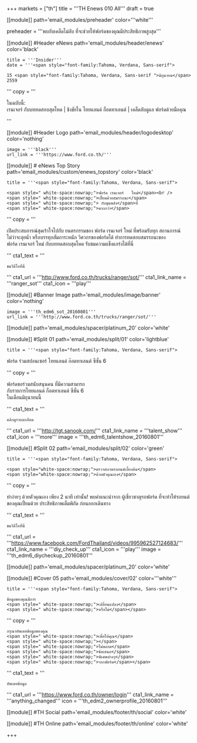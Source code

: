 +++
markets = ["th"]
title = '''TH Enews 010 All'''
draft = true

[[module]]
path='email_modules/preheader'
color='''white'''

preheader = '''<span style="font-family:Tahoma, Verdana, Sans-serif">พบกับเคล็ดไม่ลับ ที่จะช่วยให้ฟอร์ดของคุณมีประสิทธิภาพสูงสุด</span>'''

[[module]] #Header eNews
path='email_modules/header/enews'
color='black'

	title = '''Insider'''
	date = '''<span style="font-family:Tahoma, Verdana, Sans-serif">

	15 <span style="font-family:Tahoma, Verdana, Sans-serif ">มิถุนายน</span> 2559

</span>'''
	copy = '''<span style="font-family:Tahoma, Verdana, Sans-serif">

ในฉบับนี้:<br />
<span style=" white-space:nowrap;">เรนเจอร์ กับบททดสอบสุดโหด |</span> ชิงชัยใน
<span style=" white-space:nowrap;">ไทยแลนด์ ก็อตทาเลนต์ |</span> 
<span style=" white-space:nowrap;">เคล็ดลับดูแล</span> 
<span style=" white-space:nowrap;">ฟอร์ดด้วยมือคุณ</span>

</span>'''

[[module]] #Header Logo
path='email_modules/header/logodesktop'
color='nothing'

	image = '''black'''
	url_link = '''https://www.ford.co.th/'''

[[module]] # eNews Top Story
path='email_modules/custom/enews_topstory'
color='black'

	title = '''<span style="font-family:Tahoma, Verdana, Sans-serif">

	<span style=" white-space:nowrap;">ฟอร์ด เรนเจอร์	ใหม่</span><br /> 
	<span style=" white-space:nowrap;">เปี่ยมด้วยสมรรถนะ</span> 
	<span style=" white-space:nowrap;"> กับขุมพลัง</span>ที่
	<span style=" white-space:nowrap;">มากกว่า</span>

</span>'''
	copy = '''<span style="font-family:Tahoma, Verdana, Sans-serif">

<span style=" white-space:nowrap;">เปิดประสบการณ์สุดเร้าใจ</span>ไปกับ
<span style=" white-space:nowrap;">ยนตรกรรม</span>ของ
<span style=" white-space:nowrap;">ฟอร์ด เรนเจอร์ ใหม่</span>
<span style=" white-space:nowrap;">ที่พร้อมรับ</span>ทุก
<span style=" white-space:nowrap;">สถานการณ์</span> 
<span style=" white-space:nowrap;">ไม่ว่าจะลุยน้ำ</span>
<span style=" white-space:nowrap;">หรือบรรทุกสัมภาระหนัก</span>
<span style=" white-space:nowrap;">วิศวกรของฟอร์ด</span>ได้
<span style=" white-space:nowrap;">ทำการทดสอบสมรรถนะ</span>ของ
<span style=" white-space:nowrap;">ฟอร์ด เรนเจอร์ ใหม่</span>
<span style=" white-space:nowrap;">กับบททดสอบสุดโหด</span>
<span style=" white-space:nowrap;">รับชมความแข็งแกร่งได้ที่นี่</span>

</span>'''
	cta1_text = '''<span style="font-family:Tahoma, Verdana, Sans-serif">

	ชมวิดีโอที่นี่

</span>'''
	cta1_url = '''http://www.ford.co.th/trucks/ranger/sot/'''
	cta1_link_name = '''ranger_sot'''
	cta1_icon = '''play'''

[[module]] #Banner Image
path='email_modules/image/banner'
color='nothing'

	image = '''th_edm6_sot_20160801'''
	url_link = '''http://www.ford.co.th/trucks/ranger/sot/'''

[[module]]
path='email_modules/spacer/platinum_20'
color='white'

[[module]] #Split 01
path='email_modules/split/01'
color='lightblue'

	title = '''<span style="font-family:Tahoma, Verdana, Sans-serif">

<span style=" white-space:nowrap;">ฟอร์ด ร่วมสปอนเซอร์</span> 
<span style=" white-space:nowrap;">ไทยแลนด์ ก๊อตทาเลนต์</span> 
<span style=" white-space:nowrap;">ซีซั่น 6</span>

</span>'''
	copy = '''<span style="font-family:Tahoma, Verdana, Sans-serif">

<span style=" white-space:nowrap;"> ฟอร์ดขอร่วมสนับสนุน</span>คน
<span style=" white-space:nowrap;">ที่มีความสามารถ</span><br />
<span style=" white-space:nowrap;">กับรายการไทยแลนด์ ก็อตทาเลนต์</span> 
<span style=" white-space:nowrap;"> ซีซั่น 6</span><br />
<span style=" white-space:nowrap;">ในเดือนมิถุนายนนี้</span> 

</span>'''
	cta1_text = '''<span style="font-family:Tahoma, Verdana, Sans-serif">

	คลิกดูรายละเอียด

</span>'''
	cta1_url = '''http://tgt.sanook.com/'''
	cta1_link_name = '''talent_show'''
	cta1_icon = '''more'''
	image = '''th_edm6_talentshow_20160801'''

[[module]] #Split 02
path='email_modules/split/02'
color='green'

	title = '''<span style="font-family:Tahoma, Verdana, Sans-serif">

	<span style="white-space:nowrap;">ตรวจสภาพรถยนต์เบื้องต้น</span> 
	<span style="white-space:nowrap;">ด้วยตัวคุณเอง</span>

</span>'''
	copy = '''<span style="font-family:Tahoma, Verdana, Sans-serif">

<span style="white-space:nowrap;">ทำง่ายๆ ด้วยตัวคุณเอง เพียง 2 นาที</span>
<span style="white-space:nowrap;">เท่านั้น!</span>
<span style="white-space:nowrap;">พบคำแนะนำ</span>จาก
<span style="white-space:nowrap;">ผู้เชี่ยวชาญรถฟอร์ด</span>
<span style="white-space:nowrap;">ที่จะทำให้รถยนต์</span> 
ของคุณเปี่ยมด้วย
<span style="white-space:nowrap;">ประสิทธิภาพเต็มพิกัด</span>
<span style="white-space:nowrap;">ก่อนออกเดินทาง</span>

</span>'''
	cta1_text = '''<span style="font-family:Tahoma, Verdana, Sans-serif">

	ชมวิดีโอที่นี่

</span>'''
	cta1_url = '''https://www.facebook.com/FordThailand/videos/995962527124683/'''
	cta1_link_name = '''diy_check_up'''
	cta1_icon = '''play'''
	image = '''th_edm6_diycheckup_20160801'''

[[module]]
path='email_modules/spacer/platinum_20'
color='white'

[[module]] #Cover 05
path='email_modules/cover/02'
color='''white'''

	title = '''<span style="font-family:Tahoma, Verdana, Sans-serif">

	ข้อมูลของคุณมีการ
	<span style=" white-space:nowrap;">เปลี่ยนแปลง</span>
	<span style=" white-space:nowrap;">หรือไม่</span></span>

</span>'''
	copy = '''<span style="font-family:Tahoma, Verdana, Sans-serif">

	กรุณาอัพเดทข้อมูลของคุณ 
	<span style=" white-space:nowrap;">เพื่อให้คุณ</span>
	<span style=" white-space:nowrap;"></span>
	<span style=" white-space:nowrap;">ไม่พลาด</span>
	<span style=" white-space:nowrap;">ข้อเสนอ</span>
	<span style=" white-space:nowrap;">พิเศษต่างๆ</span> 
	<span style=" white-space:nowrap;">จากฟอร์ด</span></span>

</span>'''
	cta1_text = '''<span style="font-family:Tahoma, Verdana, Sans-serif">

	อัพเดทข้อมูล

</span>'''
	cta1_url = '''https://www.ford.co.th/owner/login'''
	cta1_link_name = '''anything_changed'''
	icon = '''th_edm2_ownerprofile_20160801'''


[[module]] #TH Social
path='email_modules/footer/th/social'
color='white'

[[module]] #TH Online
path='email_modules/footer/th/online'
color='white'

+++